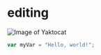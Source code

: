 # editing
![Image of Yaktocat](https://octodex.github.com/images/yaktocat.png)
``` javascript
var myVar = "Hello, world!";
```
